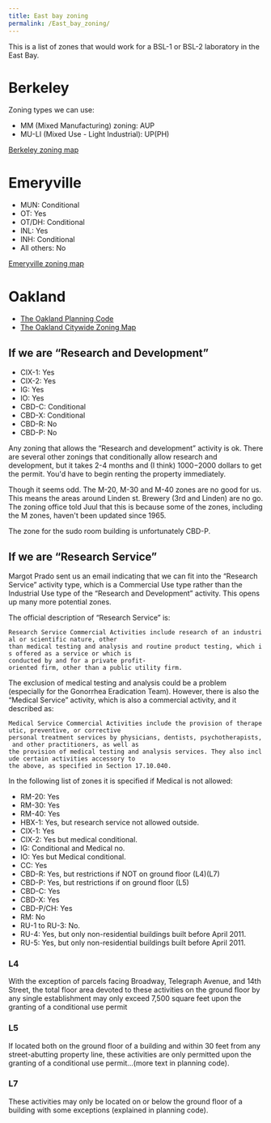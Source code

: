 ```yaml
---
title: East bay zoning
permalink: /East_bay_zoning/
---
```


This is a list of zones that would work for a BSL-1 or BSL-2 laboratory in the East Bay.

Berkeley
========

Zoning types we can use:

-   MM (Mixed Manufacturing) zoning: AUP
-   MU-LI (Mixed Use - Light Industrial): UP(PH)

[Berkeley zoning map](http://www.ci.berkeley.ca.us/gis/maproom/Zoning/zoningmap.htm)

Emeryville
==========

-   MUN: Conditional
-   OT: Yes
-   OT/DH: Conditional
-   INL: Yes
-   INH: Conditional
-   All others: No

[Emeryville zoning map](http://www.ci.emeryville.ca.us/DocumentCenter/View/5916)

Oakland
=======

-   [The Oakland Planning Code](http://www2.oaklandnet.com/oakca1/groups/ceda/documents/report/oak032032.pdf)
-   [The Oakland Citywide Zoning Map](http://www2.oaklandnet.com/oakca1/groups/ceda/documents/report/oak028431.pdf)

If we are “Research and Development”
------------------------------------

-   CIX-1: Yes
-   CIX-2: Yes
-   IG: Yes
-   IO: Yes
-   CBD-C: Conditional
-   CBD-X: Conditional
-   CBD-R: No
-   CBD-P: No

Any zoning that allows the “Research and development” activity is ok. There are several other zonings that conditionally allow research and development, but it takes 2-4 months and (I think) $1000-$2000 dollars to get the permit. You'd have to begin renting the property immediately.

Though it seems odd. The M-20, M-30 and M-40 zones are no good for us. This means the areas around Linden st. Brewery (3rd and Linden) are no go. The zoning office told Juul that this is because some of the zones, including the M zones, haven't been updated since 1965.

The zone for the sudo room building is unfortunately CBD-P.

If we are “Research Service”
----------------------------

Margot Prado sent us an email indicating that we can fit into the “Research Service” activity type, which is a Commercial Use type rather than the Industrial Use type of the “Research and Development” activity. This opens up many more potential zones.

The official description of “Research Service” is:

`Research Service Commercial Activities include research of an industrial or scientific nature, other`
`than medical testing and analysis and routine product testing, which is offered as a service or which is`
`conducted by and for a private profit-oriented firm, other than a public utility firm.`

The exclusion of medical testing and analysis could be a problem (especially for the Gonorrhea Eradication Team). However, there is also the “Medical Service” activity, which is also a commercial activity, and it described as:

`Medical Service Commercial Activities include the provision of therapeutic, preventive, or corrective`
`personal treatment services by physicians, dentists, psychotherapists, and other practitioners, as well as`
`the provision of medical testing and analysis services. They also include certain activities accessory to`
`the above, as specified in Section 17.10.040.`

In the following list of zones it is specified if Medical is not allowed:

-   RM-20: Yes
-   RM-30: Yes
-   RM-40: Yes
-   HBX-1: Yes, but research service not allowed outside.
-   CIX-1: Yes
-   CIX-2: Yes but medical conditional.
-   IG: Conditional and Medical no.
-   IO: Yes but Medical conditional.
-   CC: Yes
-   CBD-R: Yes, but restrictions if NOT on ground floor (L4)(L7)
-   CBD-P: Yes, but restrictions if on ground floor (L5)
-   CBD-C: Yes
-   CBD-X: Yes
-   CBD-P/CH: Yes
-   RM: No
-   RU-1 to RU-3: No.
-   RU-4: Yes, but only non-residential buildings built before April 2011.
-   RU-5: Yes, but only non-residential buildings built before April 2011.

### L4

With the exception of parcels facing Broadway, Telegraph Avenue, and 14th Street, the total floor area devoted to these activities on the ground floor by any single establishment may only exceed 7,500 square feet upon the granting of a conditional use permit

### L5

If located both on the ground floor of a building and within 30 feet from any street-abutting property line, these activities are only permitted upon the granting of a conditional use permit...(more text in planning code).

### L7

These activities may only be located on or below the ground floor of a building with some exceptions (explained in planning code).